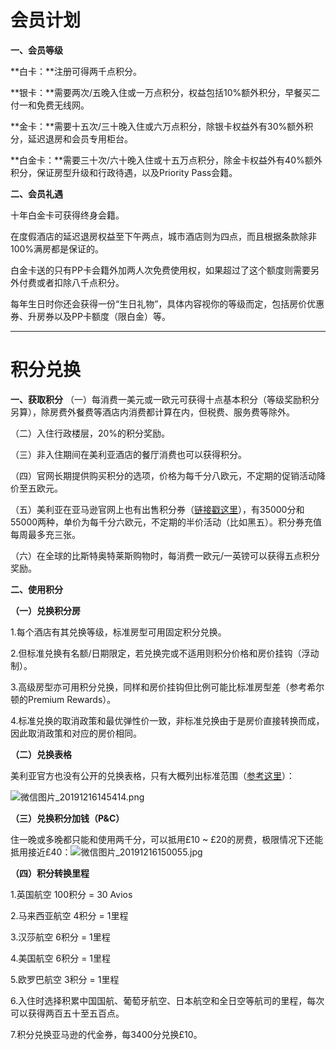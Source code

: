 # 会员计划

**一、会员等级**

**白卡：**注册可得两千点积分。

**银卡：**需要两次/五晚入住或一万点积分，权益包括10%额外积分，早餐买二付一和免费无线网。

**金卡：**需要十五次/三十晚入住或六万点积分，除银卡权益外有30%额外积分，延迟退房和会员专用柜台。

**白金卡：**需要三十次/六十晚入住或十五万点积分，除金卡权益外有40%额外积分，保证房型升级和行政待遇，以及Priority Pass会籍。

**二、会员礼遇**

十年白金卡可获得终身会籍。

在度假酒店的延迟退房权益至下午两点，城市酒店则为四点，而且根据条款除非100%满房都是保证的。

白金卡送的只有PP卡会籍外加两人次免费使用权，如果超过了这个额度则需要另外付费或者扣除八千点积分。

每年生日时你还会获得一份“生日礼物”，具体内容视你的等级而定，包括房价优惠券、升房券以及PP卡额度（限白金）等。



------

# 积分兑换

**一、获取积分**
（一）每消费一美元或一欧元可获得十点基本积分（等级奖励积分另算），除房费外餐费等酒店内消费都计算在内，但税费、服务费等除外。

（二）入住行政楼层，20%的积分奖励。

（三）非入住期间在美利亚酒店的餐厅消费也可以获得积分。

（四）官网长期提供购买积分的选项，价格为每千分八欧元，不定期的促销活动降价至五欧元。

（五）美利亚在亚马逊官网上也有出售积分券（[链接戳这里](https://www.amazon.co.uk/MeliáRewards-Exchange-Treatments-breakfasts-lunches/dp/B07KQ7GJN3)），有35000分和55000两种，单价为每千分六欧元，不定期的半价活动（比如黑五）。积分券充值每周最多充三张。

（六）在全球的比斯特奥特莱斯购物时，每消费一欧元/一英镑可以获得五点积分奖励。

**二、使用积分**

**（一）兑换积分房**

1.每个酒店有其兑换等级，标准房型可用固定积分兑换。

2.但标准兑换有名额/日期限定，若兑换完或不适用则积分价格和房价挂钩（浮动制）。

3.高级房型亦可用积分兑换，同样和房价挂钩但比例可能比标准房型差（参考希尔顿的Premium Rewards）。

4.标准兑换的取消政策和最优弹性价一致，非标准兑换由于是房价直接转换而成，因此取消政策和对应的房价相同。

**（二）兑换表格**

美利亚官方也没有公开的兑换表格，只有大概列出标准范围（[参考这里](https://www.melia.com/en/meliarewards/elprograma/home.htm#elPrograma)）：

![微信图片_20191216145414.png](https://cos.zjkmkj.com/media/2024/08/20/f8e6ed415a21b2c438e9a00cb5ebc68f-2.webp)

**（三）兑换积分加钱（P&C）**

住一晚或多晚都只能和使用两千分，可以抵用£10 ~ £20的房费，极限情况下还能抵用接近£40：![微信图片_20191216150055.jpg](https://cos.zjkmkj.com/media/2024/08/20/bb6eb72c2b0572350c2e20eae21e8631-2.webp)

**（四）积分转换里程**

1.英国航空 100积分 = 30 Avios

2.马来西亚航空 4积分 = 1里程

3.汉莎航空 6积分 = 1里程

4.美国航空 6积分 = 1里程

5.欧罗巴航空 3积分 = 1里程

6.入住时选择积累中国国航、葡萄牙航空、日本航空和全日空等航司的里程，每次可以获得两百五十至五百点。

7.积分兑换亚马逊的代金券，每3400分兑换£10。